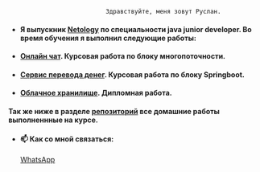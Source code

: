                               Здравствуйте, меня зовут Руслан.
- #### Я выпускник [Netology](https://netology.ru/) по специальности java junior developer. Во время обучения я выполнил следующие работы:
- #### [Онлайн чат](https://github.com/MelnikovRuslan17/OnlineChat). Курсовая работа по блоку многопоточности.
- #### [Сервис перевода денег](https://github.com/MelnikovRuslan17/MoneyTransferApp). Курсовая работа по блоку Springboot.
- #### [Облачное хранилище](https://github.com/MelnikovRuslan17/CloudStorageDiplom). Дипломная работа.
 #### Так же ниже в разделе [репозиторий](https://github.com/MelnikovRuslan17?tab=repositories) все домашние работы выполненнные на курсе.
  
- #### 📫 Как со мной связаться:
  [WhatsApp](https://api.whatsapp.com/send?phone=79185403354)

<!--
**MelnikovRuslan17/MelnikovRuslan17** is a ✨ _special_ ✨ repository because its `README.md` (this file) appears on your GitHub profile.

Here are some ideas to get you started:

- 🔭 I’m currently working on ...
- 🌱 I’m currently learning ...
- 👯 I’m looking to collaborate on ...
- 🤔 I’m looking for help with ...
- 💬 Ask me about ...

- 😄 Pronouns: ...
- ⚡ Fun fact: ...
-->
